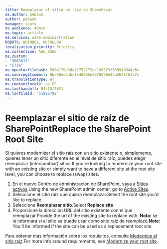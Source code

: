 ```yaml
---
title: Reemplazar el sitio de raíz de SharePoint
ms.author: pebaum
author: pebaum
manager: scotv
ms.audience: Admin
ms.topic: article
ms.service: o365-administration
ROBOTS: NOINDEX, NOFOLLOW
localization_priority: Priority
ms.collection: Adm_O365
ms.custom:
- "9003017"
- "5726"
ms.openlocfilehash: 5984179a3de72752772ec198623f339949344e6e
ms.sourcegitcommit: 8bc60ec34bc1e40685e3976576e04a2623f63a7c
ms.translationtype: HT
ms.contentlocale: es-ES
ms.lasthandoff: 04/15/2021
ms.locfileid: "51826792"
---
```

# <a name="replace-the-sharepoint-root-site"></a><span data-ttu-id="d3ffe-102">Reemplazar el sitio de raíz de SharePoint</span><span class="sxs-lookup"><span data-stu-id="d3ffe-102">Replace the SharePoint Root Site</span></span>
<span data-ttu-id="d3ffe-103">Si quieres modernizar el sitio raíz con un sitio existente o, simplemente, quieres tener un sitio diferente en el nivel de sitio raíz, puedes elegir reemplazar (intercambiar) sitios.</span><span class="sxs-lookup"><span data-stu-id="d3ffe-103">If you're looking to modernize your root site with an existing site or simply want to have a different site at the root site level, you can choose to replace (swap) sites.</span></span>

1. <span data-ttu-id="d3ffe-104">En el nuevo Centro de administración de SharePoint, vaya a [Sitios activos](https://admin.microsoft.com/sharepoint?page=siteManagement&modern=true).</span><span class="sxs-lookup"><span data-stu-id="d3ffe-104">Using the new SharePoint admin center, go to [Active Sites](https://admin.microsoft.com/sharepoint?page=siteManagement&modern=true).</span></span>
2. <span data-ttu-id="d3ffe-105">Seleccione el sitio raíz que quiera reemplazar.</span><span class="sxs-lookup"><span data-stu-id="d3ffe-105">Select the root site you'd like to replace.</span></span>
3. <span data-ttu-id="d3ffe-106">Seleccione **Reemplazar sitio**.</span><span class="sxs-lookup"><span data-stu-id="d3ffe-106">Select **Replace site**.</span></span>
4. <span data-ttu-id="d3ffe-107">Proporcione la dirección URL del sitio existente con el que reemplazar.</span><span class="sxs-lookup"><span data-stu-id="d3ffe-107">Provide the url of the existing site to replace with.</span></span> <span data-ttu-id="d3ffe-108">**Nota:** se le informará si el sitio se puede usar como sitio raíz de reemplazo.</span><span class="sxs-lookup"><span data-stu-id="d3ffe-108">**Note:** You'll be informed if the site can be used as a replacement root site.</span></span>

<span data-ttu-id="d3ffe-109">Para obtener más información sobre los requisitos, consulte [Modernice el sitio raíz](https://docs.microsoft.com/sharepoint/modern-root-site).</span><span class="sxs-lookup"><span data-stu-id="d3ffe-109">For more info around requirements, see [Modernize your root site](https://docs.microsoft.com/sharepoint/modern-root-site).</span></span>

